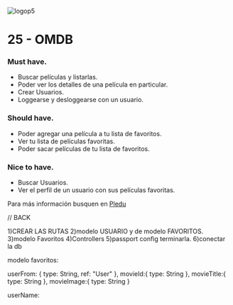![logop5](https://p5-hall-of-fame.s3.amazonaws.com/p5logo.png)

# 25 - OMDB

### Must have.

- Buscar películas y listarlas.
- Poder ver los detalles de una película en particular.
- Crear Usuarios.
- Loggearse y desloggearse con un usuario.

### Should have.

- Poder agregar una película a tu lista de favoritos.
- Ver tu lista de películas favoritas.
- Poder sacar películas de tu lista de favoritos.

### Nice to have.

- Buscar Usuarios.
- Ver el perfil de un usuario con sus películas favoritas.

Para más información busquen en [Pledu](https://pledu.plataforma5.la/modules/e2b1ace6-8de6-4b10-a025-647583402a8a)


// BACK 

1)CREAR LAS RUTAS
2)modelo USUARIO    y de modelo FAVORITOS.
3)modelo Favoritos
4)Controllers
5)passport config terminarla.
6)conectar la db

modelo favoritos: 

userFrom: 
    {
        type: String,
        ref: "User"
    },
    movieId:{
        type: String
    },
    movieTitle:{
        type: String
    },
    movieImage:{
        type: String
    }

userName:
    